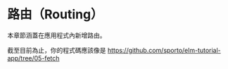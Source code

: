 # 路由（Routing）

本章節涵蓋在應用程式內新增路由。

截至目前為止，你的程式碼應該像是 <https://github.com/sporto/elm-tutorial-app/tree/05-fetch>
